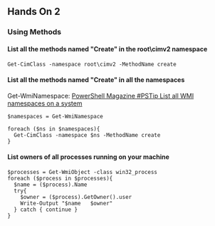 ## Hands On 2
### Using Methods
#### List all the methods named "Create" in the root\cimv2 namespace
`Get-CimClass -namespace root\cimv2 -MethodName create`
		
#### List all the methods named "Create" in all the namespaces
Get-WmiNamespace: [PowerShell Magazine #PSTip List all WMI namespaces on a system](https://www.powershellmagazine.com/2013/10/18/pstip-list-all-wmi-namespaces-on-a-system/)
```
$namespaces = Get-WmiNamespace

foreach ($ns in $namespaces){
  Get-CimClass -namespace $ns -MethodName create
}
```
		
#### List owners of all processes running on your machine
```
$processes = Get-WmiObject -class win32_process
foreach ($process in $processes){
  $name = ($process).Name
  try{
    $owner = ($process).GetOwner().user
    Write-Output "$name   $owner"
  } catch { continue }
}
```
